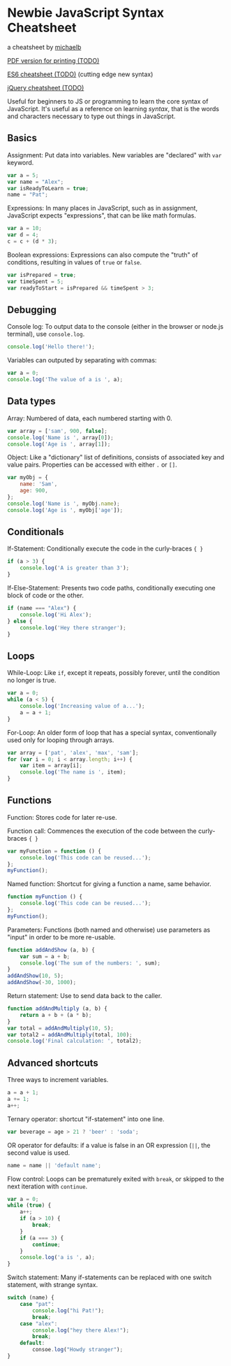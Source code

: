# Newbie JavaScript Syntax Cheatsheet

a cheatsheet by [michaelb](http://michaelb.org/)

[PDF version for printing (TODO)](#)

[ES6 cheatsheet (TODO)](#) (cutting edge new syntax)

[jQuery cheatsheet (TODO)](#)

Useful for beginners to JS or programming to learn the core syntax of
JavaScript. It's useful as a reference on learning *syntax*, that is the words and characters necessary to type out things in JavaScript.

## Basics

Assignment: Put data into variables. New variables are "declared" with
`var` keyword.

```javascript
var a = 5;
var name = "Alex";
var isReadyToLearn = true;
name = "Pat";
```

Expressions: In many places in JavaScript, such as in assignment,
JavaScript expects "expressions", that can be like math formulas.

```javascript
var a = 10;
var d = 4;
c = c + (d * 3);
```

Boolean expressions: Expressions can also compute the "truth" of
conditions, resulting in values of `true` or `false`.

```javascript
var isPrepared = true;
var timeSpent = 5;
var readyToStart = isPrepared && timeSpent > 3;
```

## Debugging

Console log: To output data to the console (either in the browser or node.js terminal), use `console.log`.

```javascript
console.log('Hello there!');
```

Variables can outputed by separating with commas:

```javascript
var a = 0;
console.log('The value of a is ', a);
```


## Data types

Array: Numbered of data, each numbered starting with 0.

```javascript
var array = ['sam', 900, false];
console.log('Name is ', array[0]);
console.log('Age is ', array[1]);
```

Object: Like a "dictionary" list of definitions, consists of associated
key and value pairs. Properties can be accessed with either `.` or
`[]`.

```javascript
var myObj = {
    name: 'Sam',
    age: 900,
};
console.log('Name is ', myObj.name);
console.log('Age is ', myObj['age']);
```


## Conditionals


If-Statement: Conditionally execute the code in the curly-braces `{ }`

```javascript
if (a > 3) {
    console.log('A is greater than 3');
}
```

If-Else-Statement: Presents two code paths, conditionally executing one
block of code or the other.

```javascript
if (name === "Alex") {
    console.log('Hi Alex');
} else {
    console.log('Hey there stranger');
}
```

## Loops

While-Loop: Like `if`, except it repeats, possibly forever, until the
condition no longer is true.

```javascript
var a = 0;
while (a < 5) {
    console.log('Increasing value of a...');
    a = a + 1;
}
```

For-Loop: An older form of loop that has a special syntax, conventionally
used only for looping through arrays.

```javascript
var array = ['pat', 'alex', 'max', 'sam'];
for (var i = 0; i < array.length; i++) {
    var item = array[i];
    console.log('The name is ', item);
}
```

## Functions

Function: Stores code for later re-use.

Function call: Commences the execution of the code between the curly-braces
`{ }`

```javascript
var myFunction = function () {
    console.log('This code can be reused...');
};
myFunction();
```

Named function: Shortcut for giving a function a name, same behavior.

```javascript
function myFunction () {
    console.log('This code can be reused...');
};
myFunction();
```

Parameters: Functions (both named and otherwise) use parameters as "input"
in order to be more re-usable.

```javascript
function addAndShow (a, b) {
    var sum = a + b;
    console.log('The sum of the numbers: ', sum);
}
addAndShow(10, 5);
addAndShow(-30, 1000);
```

Return statement: Use to send data back to the caller.

```javascript
function addAndMultiply (a, b) {
    return a + b + (a * b);
}
var total = addAndMultiply(10, 5);
var total2 = addAndMultiply(total, 100);
console.log('Final calculation: ', total2);
```


## Advanced shortcuts

Three ways to increment variables.

```javascript
a = a + 1;
a += 1;
a++;
```

Ternary operator: shortcut "if-statement" into one line.

```javascript
var beverage = age > 21 ? 'beer' : 'soda';
```

OR operator for defaults: if a value is false in an OR expression (`||`, the second value is used.

```javascript
name = name || 'default name';
```

Flow control: Loops can be prematurely exited with `break`, or skipped to the next iteration with `continue`.

```javascript
var a = 0;
while (true) {
    a++;
    if (a > 10) {
        break;
    }
    if (a === 3) {
        continue;
    }
    console.log('a is ', a);
}
```

Switch statement: Many if-statements can be replaced with one switch statement, with strange syntax.

```javascript
switch (name) {
    case "pat":
        console.log("hi Pat!");
        break;
    case "alex":
        console.log("hey there Alex!");
        break;
    default:
        consoe.log("Howdy stranger");
}
```
